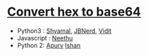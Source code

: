 # [Convert hex to base64](http://cryptopals.com/sets/1/challenges/1)

* Python3 : [Shyamal](https://github.com/svaderia/SIG_Cryptography/blob/master/Cryptopal/Problem_1/Shyamal/solution.py), [JBNerd](https://github.com/jbnerd/SIG_Cryptography/blob/master/Cryptopal/Problem_1/JBNerd/convert.py), [Vidit](https://github.com/viditjain08/SIG_Cryptography/blob/abc/Cryptopal/Problem_1/Vidit/solution_set1_problem1.py)
* Javascript : [Neethu](https://github.com/Roboneet/SIG_Cryptography/blob/neethu/Cryptopal/Problem_1/Neethu/convert_hex_to_base64.js)
* Python 2: [Apurv](https://github.com/Apurv-Bajaj/SIG_Cryptography/blob/master/Cryptopal/Problem_1/Apurv/solution.py)
[Ishan](https://github.com/Ishan-sopho/SIG_Cryptography/blob/master/Cryptopal/Problem_1/Ishan/set1challenge1.py)
